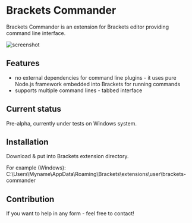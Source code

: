 Brackets Commander
==================

Brackets Commander is an extension for Brackets editor providing command line interface.

![screenshot](http://www.mediafire.com/convkey/ce3e/v6gcqk27z07l7xv6g.jpg "Screenshot")


Features
--------
- no external dependencies for command line plugins - it uses pure Node.js framework embedded into Brackets for running commands
- supports multiple command lines - tabbed interface

Current status
--------------
Pre-alpha, currently under tests on Windows system. 

Installation
------------
Download & put into Brackets extension directory.

For example (Windows): C:\Users\Myname\AppData\Roaming\Brackets\extensions\user\brackets-commander

Contribution
------------
If you want to help in any form - feel free to contact!
